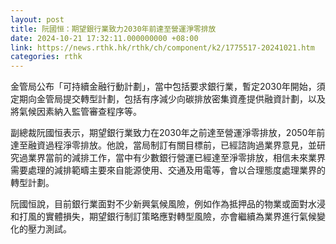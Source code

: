 ```yaml
---
layout: post
title: 阮國恒：期望銀行業致力2030年前達至營運淨零排放
date: 2024-10-21 17:32:11.000000000 +08:00
link: https://news.rthk.hk/rthk/ch/component/k2/1775517-20241021.htm
categories: rthk
---
```


金管局公布「可持續金融行動計劃」，當中包括要求銀行業，暫定2030年開始，須定期向金管局提交轉型計劃，包括有序減少向碳排放密集資產提供融資計劃，以及將氣候因素納入監管審查程序等。

副總裁阮國恒表示，期望銀行業致力在2030年之前達至營運淨零排放，2050年前達至融資過程淨零排放。他說，當局制訂有關目標前，已經諮詢過業界意見，並研究過業界當前的減排工作，當中有少數銀行營運已經達至淨零排放，相信未來業界需要處理的減排範疇主要來自能源使用、交通及用電等，會以合理態度處理業界的轉型計劃。

阮國恒說，目前銀行業面對不少新興氣候風險，例如作為抵押品的物業或面對水浸和打風的實體損失，期望銀行制訂策略應對轉型風險，亦會繼續為業界進行氣候變化的壓力測試。
